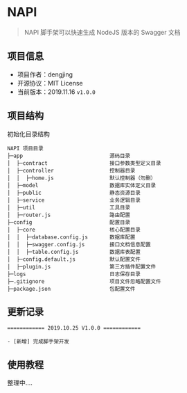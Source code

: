 # NAPI 

> NAPI 脚手架可以快速生成 NodeJS 版本的 Swagger 文档

## 项目信息

- 项目作者：dengjing
- 开源协议：MIT License
- 当前版本：2019.11.16 `v1.0.0`

## 项目结构

初始化目录结构

```
NAPI 项目目录
├─app                            源码目录
│  ├─contract                    接口参数类型定义目录
│  ├─controller                  控制器目录
│  │  ├─home.js                  默认控制器（勿删）
│  ├─model                       数据库实体定义目录
│  ├─public                      静态资源目录
│  ├─service                     业务逻辑目录
│  ├─util                        工具目录
│  ├─router.js                   路由配置
├─config                         配置目录
│  ├─core                        核心配置目录
│  │  ├─database.config.js       数据库配置
│  │  ├─swagger.config.js        接口文档信息配置
│  │  ├─table.config.js          数据库表配置
│  ├─config.default.js           默认配置文件
│  ├─plugin.js                   第三方插件配置文件
├─logs                           日志保存目录
├─.gitignore                     项目文件忽略配置文件
├─package.json                   包配置文件
```

## 更新记录

```
============ 2019.10.25 V1.0.0 ============

- [新增] 完成脚手架开发

```

## 使用教程

整理中....